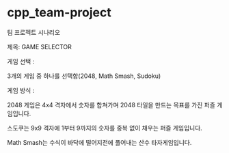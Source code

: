 # cpp_team-project
팀 프로젝트 시나리오

제목: GAME SELECTOR



게임 선택 : 

3개의 게임 중 하나를 선택함(2048, Math Smash, Sudoku)



게임 방식 : 

2048 게임은 4x4 격자에서 숫자를 합쳐가며 2048 타일을 만드는 목표를 가진 퍼즐 게임입니다.

스도쿠는 9x9 격자에 1부터 9까지의 숫자를 중복 없이 채우는 퍼즐 게임입니다.

Math Smash는 수식이 바닥에 떨어지전에 풀어내는 산수 타자게임입니다.
